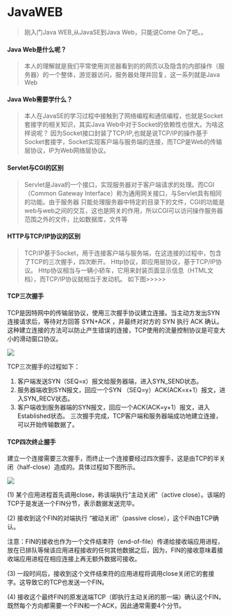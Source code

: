 # JavaWEB
>刚入门Java WEB,从JavaSE到Java Web，只能说Come On了吧。。
#### Java Web是什么呢？
> 本人的理解就是我们平常使用浏览器看到的的网页以及隐含的内部操作（服务器）的一个整体，游览器访问，服务器处理并回复，这一系列就是Java Web
#### Java Web需要学什么？
>本人在JavaSE的学习过程中接触到了网络编程和通信编程，也就是Socket套接字的相关知识，其实Java Web中对于Socket的依赖性也很大。为啥这样说呢？
>因为Socket接口封装了TCP/IP,也就是说TCP/IP的操作基于Socket套接字，Socket实现客户端与服务端的连接，而TCP是Web的传输层协议，IP为Web网络层协议。
#### Servlet与CGI的区别
> Servlet是Java的一个接口，实现服务器对于客户端请求的处理。而CGI（Common Gateway Interface）称为通用网关接口，与Servlet具有相同的功能。由于服务器
> 只能处理服务器中特定的目录下的文件，CGI的功能是web与web之间的交互，这也是网关的作用，所以CGI可以访问操作服务器范围之外的文件，比如数据库，文件等
#### HTTP与TCP/IP协议的区别
> TCP/IP基于Socket，用于连接客户端与服务端，在这连接的过程中，包含了TCP的三次握手，四次断开。
> Http协议，即应用层协议，基于TCP/IP协议。
> Http协议相当与一辆小轿车，它用来封装页面显示信息（HTML文档），而TCP/IP协议就相当于发动机。
如下图>>>>>
[]()
#### TCP三次握手
TCP是因特网中的传输层协议，使用三次握手协议建立连接。当主动方发出SYN连接请求后，等待对方回答
SYN+ACK ，并最终对对方的 SYN 执行 ACK 确认。这种建立连接的方法可以防止产生错误的连接，TCP使用的流量控制协议是可变大小的滑动窗口协议。 

![](https://gss2.bdstatic.com/9fo3dSag_xI4khGkpoWK1HF6hhy/baike/c0%3Dbaike80%2C5%2C5%2C80%2C26/sign=d30689c3828ba61ecbe3c07d205dfc6f/29381f30e924b899cb32f6316e061d950a7bf6a9.jpg)

TCP三次握手的过程如下：
1. 客户端发送SYN（SEQ=x）报文给服务器端，进入SYN_SEND状态。
2. 服务器端收到SYN报文，回应一个SYN （SEQ=y）ACK(ACK=x+1）报文，进入SYN_RECV状态。
3. 客户端收到服务器端的SYN报文，回应一个ACK(ACK=y+1）报文，进入Established状态。
三次握手完成，TCP客户端和服务器端成功地建立连接，可以开始传输数据了。

#### TCP四次终止握手
建立一个连接需要三次握手，而终止一个连接要经过四次握手，这是由TCP的半关闭（half-close）造成的。具体过程如下图所示。

![](https://gss0.bdstatic.com/94o3dSag_xI4khGkpoWK1HF6hhy/baike/c0%3Dbaike80%2C5%2C5%2C80%2C26/sign=c2837728728b4710da22f59ea2a7a898/a1ec08fa513d269721cc875455fbb2fb4316d898.jpg)

(1) 某个应用进程首先调用close，称该端执行“主动关闭”（active close）。该端的TCP于是发送一个FIN分节，表示数据发送完毕。

(2) 接收到这个FIN的对端执行 “被动关闭”（passive close），这个FIN由TCP确认。

注意：FIN的接收也作为一个文件结束符（end-of-file）传递给接收端应用进程，放在已排队等候该应用进程接收的任何其他数据之后，因为，FIN的接收意味着接收端应用进程在相应连接上再无额外数据可接收。

(3) 一段时间后，接收到这个文件结束符的应用进程将调用close关闭它的套接字。这导致它的TCP也发送一个FIN。

(4) 接收这个最终FIN的原发送端TCP（即执行主动关闭的那一端）确认这个FIN。
既然每个方向都需要一个FIN和一个ACK，因此通常需要4个分节。
